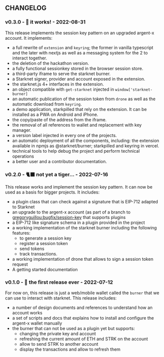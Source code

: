 ## CHANGELOG

### v0.3.0 - 🐾 it works! - 2022-08-31

This release implements the session key pattern on an upgraded argent-x
account. It implements:

- a full rewrite of `extension` and `keyring`; the former in vanilla typescript
  and the later with nextjs as well as a messaging system for the 2 to interact
  together.
- the deletion of the hackathon version.
- a fully functional sessionkey stored in the browser session store.
- a third-party iframe to serve the starknet burner.
- a Starknet signer, provider and account exposed in the extension.
- the starknet.js 4+ interfaces in the extension.
- an object compatible with `get-starknet` injected in 
  `window['starknet-burner]` 
- an automatic publication of the session token from `drone` as well as the
  automatic download from `keyring`.
- a demo application, starkpilled that rely on the extension. It can be
  installed as a PWA on Android and iPhone.
- the copy/paste of the address from the iframe.
- the removal of all references to wallet and replacement with key manager.
- a version label injected in every one of the projects.
- an automatic deployment of all the components, including: the extension
  available in npmjs as @starknet/burner; starkpilled and keyring in vercel.
- technical tools to help debug the project and perform technical operations
- a better user and a contributor documentation.

### v0.2.0 - 🐈‍⬛ not yet a tiger...  - 2022-07-16

This release works and implement the session key pattern. It can now be used as
a basis for bigger projects. It includes:
- a plugin class that can check against a signature that is EIP-712 adapted to
  Starknet
- an upgrade to the argent-x account (as part of a branch to
  [gregoryguillou:bugfix/session-key](https://github.com/gregoryguillou/argent-contracts-starknet/tree/bugfix/session-key)
  that supports plugins
- a EIP-712 like signature schema in a plugin provided in the project
- a working implementation of the starknet burner including the following
  features:
  - to generate a session key
  - register a session token
  - send tokens
  - track transactions.
- a working implementation of drone that allows to sign a session token request
- A getting started documentation

### v0.1.0 - 🥚 the first release ever - 2022-07-12

For now on, this release is just a web/mobile wallet called the `burner` that
we can use to interact with starknet. This release includes:
- a number of design documents and references to understand how an account
  works
- a set of scripts and docs that explains how to install and configure the
  argent-x wallet manually
- the burner that can not be used as a plugin yet but supports:
  - changing the private key and account
  - refreshing the current amount of ETH and STRK on the account
  - allow to send STRK to another account
  - display the transactions and allow to refresh them

